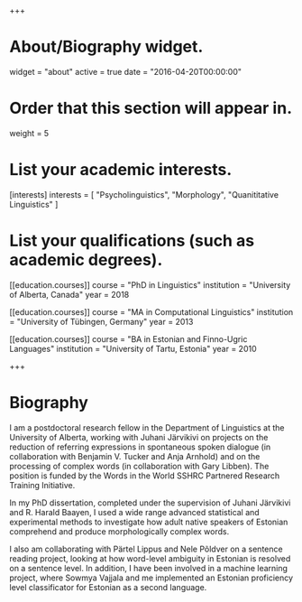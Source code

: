 +++
# About/Biography widget.
widget = "about"
active = true
date = "2016-04-20T00:00:00"

# Order that this section will appear in.
weight = 5

# List your academic interests.
[interests]
  interests = [
    "Psycholinguistics",
    "Morphology",
    "Quanititative Linguistics"
  ]

# List your qualifications (such as academic degrees).
[[education.courses]]
  course = "PhD in Linguistics"
  institution = "University of Alberta, Canada"
  year = 2018

[[education.courses]]
  course = "MA in Computational Linguistics"
  institution = "University of Tübingen, Germany"
  year = 2013

[[education.courses]]
  course = "BA in Estonian and Finno-Ugric Languages"
  institution = "University of Tartu, Estonia"
  year = 2010
 
+++

# Biography

I am a postdoctoral research fellow in the Department of Linguistics at the University of Alberta, working with Juhani Järvikivi on projects on the reduction of referring expressions in spontaneous spoken dialogue (in collaboration with Benjamin V. Tucker and Anja Arnhold) and on the processing of complex words (in collaboration with Gary Libben). The position is funded by the Words in the World SSHRC Partnered Research Training Initiative.   

In my PhD dissertation, completed under the supervision of Juhani Järvikivi and R. Harald Baayen, I used a wide range advanced statistical and experimental methods to investigate how adult native speakers of Estonian comprehend and produce morphologically complex words.

I also am collaborating with Pärtel Lippus and Nele Põldver on a sentence reading project, looking at how word-level ambiguity in Estonian is resolved on a sentence level. In addition, I have been involved in a machine learning project, where Sowmya Vajjala and me implemented an Estonian proficiency level classificator for Estonian as a second language.
 
